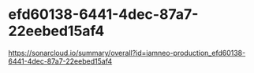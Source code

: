 # efd60138-6441-4dec-87a7-22eebed15af4
https://sonarcloud.io/summary/overall?id=iamneo-production_efd60138-6441-4dec-87a7-22eebed15af4
